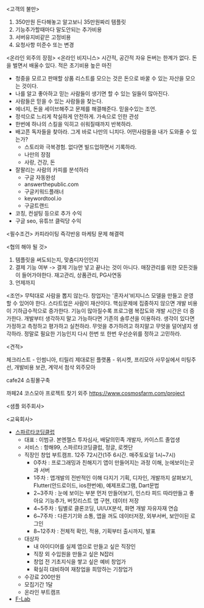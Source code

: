 <고객의 불만>
1. 350만원 든다해놓고 알고보니 35만원짜리 템플릿
2. 기능추가할때마다 말도안되는 추가비용
3. 서버유지비같은 고정비용
4. 요청사항 미준수 또는 변경

<온라인 외주의 장점>
<온라인 비지니스>
시간적, 공간적 자유
돈버는 한계가 없다.
돈을 벌면서 배울수 있다.
적은 초기비용
높은 마진


- 청중을 모르고 판매할 상품 리스트를 모으는 것은 돈으로 바꿀 수 있는 자산을 모으는 것이다.
- 나를 알고 좋아하고 믿는 사람들이 생기면 할 수 있는 일들이 많아진다.
- 사람들은 믿을 수 있는 사람들을 찾는다.
- 에너지, 돈을 세이브해주고 문제를 해결해준다. 믿을수있는 조언.
- 정석으로 느리게 착실하게 안전하게. 가속으로 인한 관성
- 한번에 하나의 스킬을 익히고 쉬워질때까지 반복하라.
- 배고픈 독자들을 찾아라. 그게 바로 나만의 니치다. 어떤사람들을 내가 도와줄 수 있는가?
  - 스토리와 극복경험. 없다면 빌드업하면서 기록하라.
  - 나만의 장점
  - 사랑, 건강, 돈
- 잘팔리는 사람의 카피를 분석하라
  - 구글 자동완성
  - answerthepublic.com
  - 구글키워드플래너
  - keywordtool.io
  - 구글트랜드
- 코칭, 컨설팅 등으로 추가 수익
- 구글 seo, 유튜브 클릭당 수익

<필수조건>
카피라이팅
즉각반응 마케팅
문제 해결력


<협의 해야 될 것>
1. 템플릿을 써도되는지, 맞춤디자인인지
2. 결제 기능 여부
-> 결제 기능만 넣고 끝나는 것이 아니다. 매장관리를 위한 모든것들이 들어가야한다.
재고관리, 상품관리, PG사연동
3. 언제까지


<조언>
무턱대로 사람을 뽑지 않는다.
창업자는 '혼자서'비지니스 모델을 만들고 운영할 수 있어야 한다.
스타트업은 사람이 재산이다.
핵심문제에 집중하지 않으면 개발 비용이 기하급수적으로 증가한다.
기능이 많아질수록 프로그램 복잡도와 개발 시간은 더 증가한다.
개발부터 생각하지 말고 가능하다면 기존의 솔루션을 이용하라.
생각이 있다면 가정하고 측정하고 평가하고 실천하라.
무엇을 추가하려고 하지말고 무엇을 덜어낼지 생각하라.
정말로 필요한 기능인지 다시 한번 또 한번 우선순위를 정하고 고민하라.



<견적>

체크리스트 - 인썸니아, 티릴리
제대로된 플랫폼 -  위시켓, 프리모아
    사무실에서 미팅주선, 개발비용 보관, 계약서 첨삭
외주모아

cafe24 쇼핑몰구축

까페24
코스모아 프로젝트 찾기 외주 https://www.cosmosfarm.com/project




<샘플 외주회사>

<교육회사>
- [스파르타코딩클럽](https://chang.spartacodingclub.kr/)
    - 대표 : 이범규. 본엔젤스 투자심사, 배달의민족 개발자, 카이스트 졸업생
    - 서비스 : 항해99, 스파르타코딩클럽, 정글, 로켓단
    - 직장인 창업 부트캠프. 12주 72시간(1주 6시간. 매주토요일 1시~7시)
        - 0주차 : 프로그래밍과 친해지기
            앱이 만들어지는 과정 이해, 눈에보이는곳과 서버
        - 1주차 : 앱개발의 전반적인 이해 다지기
            기획, 디자인, 개발까지 살펴보기, Flutter(안드로이드, ios한번에), 예제프로그램, Dart문법
        - 2~3주차 : 눈에 보이는 부분 먼저 만들어보기, 인스타 피드 따라만들고 좋아요 기능추가, 버킷리스트 앱 구현, 데이터 저장
        - 4~5주차 : 팀별로 클론코딩, UI/UX분석, 화면 개발 자유자재 연습
        - 6~7주차 : 다른기기와 소통, 앱을 꺼도 데이터저장, 외부서버, 보안이된 로그인
        - 8~12주차 : 전체적 확인, 적용, 기획부터 출시까지, 발표
    - 대상자
      - 내 아이디어를 실제 앱으로 만들고 싶은 직장인
      - 직장 외 수입원을 만들고 싶은 N잡러
      - 창업 전 기초지식을 쌓고 싶은 예비 창업가
      - 확실히 대비하여 재창업을 희망하는 기창업가
    - 수강료 200만원
    - 모집기간 1달
    - 온라인 부트캠프
- [F-Lab](https://recruit.f-lab.kr/)